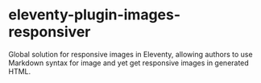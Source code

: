 # eleventy-plugin-images-responsiver

Global solution for responsive images in Eleventy, allowing authors to use Markdown syntax for image and yet get responsive images in generated HTML.
